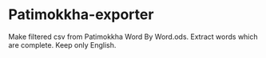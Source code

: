 # Patimokkha-exporter

 Make filtered csv from Patimokkha Word By Word.ods. 
 Extract words which are complete. 
 Keep only English.
